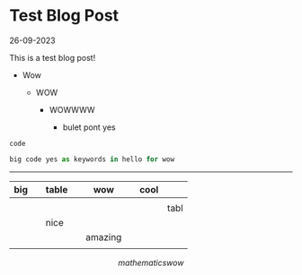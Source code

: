 # Test Blog Post

26-09-2023

This is a test blog post!

- Wow
  
  - WOW
    
    - WOWWWW
      
      - bulet pont yes

`code`

```js
big code yes as keywords in hello for wow
```

---

| big |     | table |     | wow     |     | cool |      |
| --- | --- | ----- | --- | ------- | --- | ---- | ---- |
|     |     |       |     |         |     |      |      |
|     |     |       |     |         |     |      | tabl |
|     |     | nice  |     |         |     |      |      |
|     |     |       |     | amazing |     |      |      |
|     |     |       |     |         |     |      |      |

$$
mathematics wow
$$